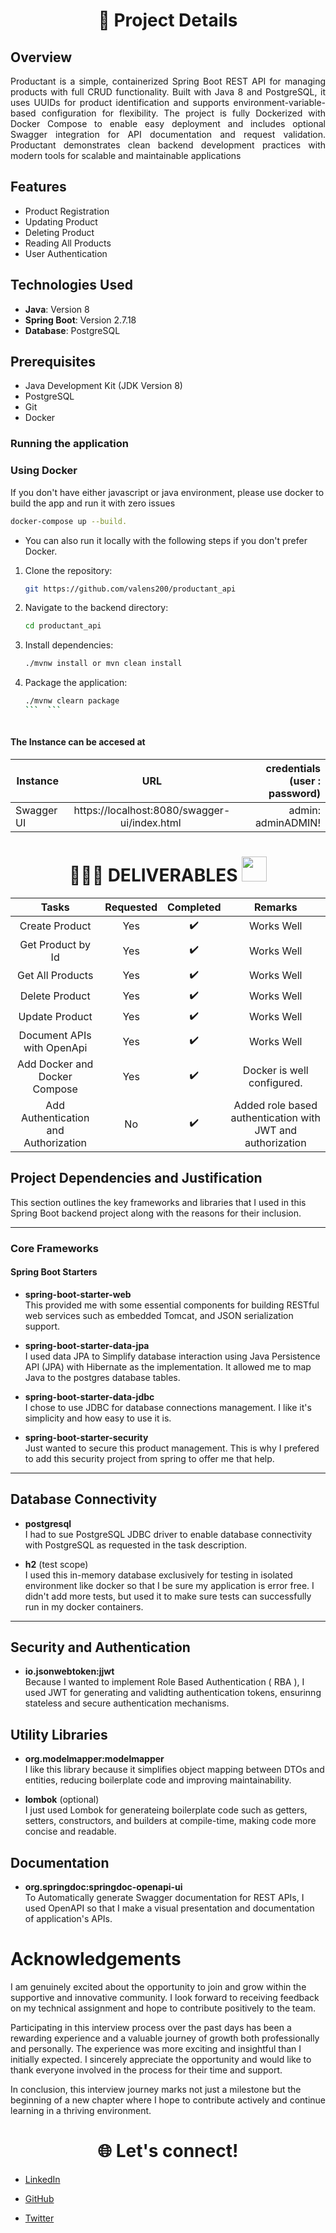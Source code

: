 <h1 align = "center" id = "project-details">📝 Project Details</h1>

## Overview

<p align="justify">
Productant is a simple, containerized Spring Boot REST API for managing products with full CRUD functionality. Built with Java 8 and PostgreSQL, it uses UUIDs for product identification and supports environment-variable-based configuration for flexibility. The project is fully Dockerized with Docker Compose to enable easy deployment and includes optional Swagger integration for API documentation and request validation. Productant demonstrates clean backend development practices with modern tools for scalable and maintainable applications
</p>

## Features

- Product Registration
- Updating Product
- Deleting Product
- Reading All Products
- User Authentication

## Technologies Used

- **Java**: Version 8
- **Spring Boot**:  Version 2.7.18
- **Database**: PostgreSQL

## Prerequisites
- Java Development Kit (JDK Version 8)
- PostgreSQL
- Git
- Docker
### Running the application

### Using Docker

If you don't have either javascript or java environment, please use docker to build the app and run it with zero issues

```sh
docker-compose up --build.
```

- You can also run it locally with the following steps if you don't prefer Docker.

1. Clone the repository:
   ```sh
   git https://github.com/valens200/productant_api
   ```
2. Navigate to the backend directory:
   ```sh
   cd productant_api
   ```
3. Install dependencies:
   ```sh
   ./mvnw install or mvn clean install
4. Package the application:
   ```sh
   ./mvnw clearn package
   ```  ```
    
#### The Instance can be accesed at

| Instance  |     URL       | credentials (user : password)|
|---------- |:-------------:|------:                       |
| Swagger UI   |  https://localhost:8080/swagger-ui/index.html  | admin: adminADMIN! |

<h1 align="center" id="deliverables">👨🏻‍🏫 DELIVERABLES <img src="https://api.ezeelo.com/Scripts/QRCode/Done.gif" width="40"></h1>

| Tasks   | Requested | Completed     | Remarks    |
| :---:       |    :----:   |    :---:      |    :---:      |
| Create Product | Yes | :heavy_check_mark: |Works Well 
| Get Product by Id | Yes       | :heavy_check_mark: |Works Well  |
| Get All Products | Yes        | :heavy_check_mark:  | Works Well |
| Delete Product| Yes | :heavy_check_mark: | Works Well |
| Update Product| Yes | :heavy_check_mark: | Works Well |
| Document APIs with OpenApi| Yes | :heavy_check_mark: | Works Well |
| Add Docker and Docker Compose | Yes  |:heavy_check_mark: | Docker is well configured.
| Add Authentication and Authorization | No  |:heavy_check_mark: | Added role based authentication with JWT and authorization

## Project Dependencies and Justification

This section outlines the key frameworks and libraries that I used in this Spring Boot backend project along with the reasons for their inclusion.

---

### Core Frameworks

#### Spring Boot Starters

- **spring-boot-starter-web**  
  This provided me with some essential components for building RESTful web services such as embedded Tomcat, and JSON serialization support.

- **spring-boot-starter-data-jpa**  
  I used data JPA to Simplify database interaction using Java Persistence API (JPA) with Hibernate as the implementation. It allowed me to map Java to the postgres database tables.

- **spring-boot-starter-data-jdbc**  
  I chose to use JDBC for database connections management. I like it's simplicity and how easy to use it is.

- **spring-boot-starter-security**  
  Just wanted to secure this product management. This is why I prefered to add this security project from spring to offer me that help.

---

## Database Connectivity

- **postgresql**  
  I had to sue PostgreSQL JDBC driver to enable database connectivity with PostgreSQL as requested in the task description.

- **h2** (test scope)  
  I used this in-memory database exclusively for testing in isolated environment like docker so that I be sure my application is error free. I didn't add more tests, but used it to make sure tests can successfully run in my docker containers.

---

## Security and Authentication

- **io.jsonwebtoken:jjwt**  
  Because I wanted to implement Role Based Authentication ( RBA ), I used JWT for generating and validting authentication tokens, ensurinng stateless and secure authentication mechanisms.

## Utility Libraries

- **org.modelmapper:modelmapper**  
  I like this library because it simplifies object mapping between DTOs and entities, reducing boilerplate code and improving maintainability.

- **lombok** (optional)  
  I just used Lombok for generateing boilerplate code such as getters, setters, constructors, and builders at compile-time, making code more concise and readable.


## Documentation

- **org.springdoc:springdoc-openapi-ui**  
  To Automatically generate Swagger documentation for REST APIs, I used OpenAPI so that I make a visual presentation and documentation of application's APIs.
<h1  id = "acknowledgements">Acknowledgements</h1>

<p align="justify">

I am genuinely excited about the opportunity to join and grow within the supportive and innovative community. I look forward to receiving feedback on my technical assignment and hope to contribute positively to the team.

Participating in this interview process over the past days has been a rewarding experience and a valuable journey of growth both professionally and personally. The experience was more exciting and insightful than I initially expected.
I sincerely appreciate the opportunity and would like to thank everyone involved in the process for their time and support.

In conclusion, this interview journey marks not just a milestone but the beginning of a new chapter where I hope to contribute actively and continue learning in a thriving environment.


<h1 align = "center" id = "connections">🌐 Let's connect! </h1>



- [LinkedIn](https://www.linkedin.com/in/valens-niyonsenga-947440228/)

- [GitHub](https://github.com/valens200)

- [Twitter](https://x.com/200Valens)
